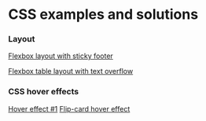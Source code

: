 # CSS examples and solutions

### Layout
[Flexbox layout with sticky footer](https://zion86.github.io/CSS-solutions/Layout/Flexbox-layout-with-sticky-footer/index.html)

[Flexbox table layout with text overflow](https://zion86.github.io/CSS-solutions/Layout/Simple-flexbox-table-layout/index.html)

### CSS hover effects
[Hover effect #1](https://zion86.github.io/CSS-solutions/CSS-hover-effects/link-hover%20effect/index.html)
[Flip-card hover effect](https://zion86.github.io/CSS-solutions/CSS-hover-effects/Flip-card-hover-effect/index.html)
